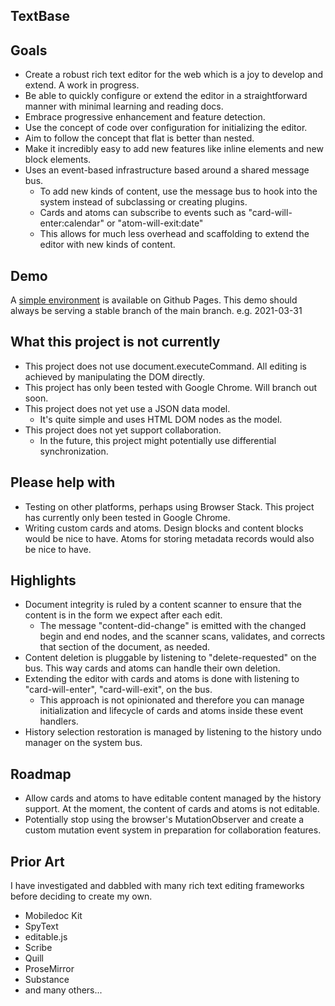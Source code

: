 
## TextBase

## Goals

- Create a robust rich text editor for the web which is a joy to develop and extend. A work in progress.
- Be able to quickly configure or extend the editor in a straightforward manner with minimal learning and reading docs.
- Embrace progressive enhancement and feature detection.
- Use the concept of code over configuration for initializing the editor.
- Aim to follow the concept that flat is better than nested.
- Make it incredibly easy to add new features like inline elements and new block elements.
- Uses an event-based infrastructure based around a shared message bus.
	- To add new kinds of content, use the message bus to hook into the system instead of subclassing or creating plugins.
	- Cards and atoms can subscribe to events such as "card-will-enter:calendar" or "atom-will-exit:date"
	- This allows for much less overhead and scaffolding to extend the editor with new kinds of content.

## Demo

A [simple environment](https://simplygreatwork.github.io/textbase/) is available on Github Pages. This demo should always be serving a stable branch of the main branch. e.g. 2021-03-31

## What this project is not currently

- This project does not use document.executeCommand. All editing is achieved by manipulating the DOM directly.
- This project has only been tested with Google Chrome. Will branch out soon.
- This project does not yet use a JSON data model.
	- It's quite simple and uses HTML DOM nodes as the model.
- This project does not yet support collaboration.
	- In the future, this project might potentially use differential synchronization.

## Please help with

- Testing on other platforms, perhaps using Browser Stack. This project has currently only been tested in Google Chrome.
- Writing custom cards and atoms. Design blocks and content blocks would be nice to have. Atoms for storing metadata records would also be nice to have.

## Highlights

- Document integrity is ruled by a content scanner to ensure that the content is in the form we expect after each edit.
	- The message "content-did-change" is emitted with the changed begin and end nodes, and the scanner scans, validates, and corrects that section of the document, as needed.
- Content deletion is pluggable by listening to "delete-requested" on the bus. This way cards and atoms can handle their own deletion.
- Extending the editor with cards and atoms is done with listening to "card-will-enter", "card-will-exit", on the bus.
	- This approach is not opinionated and therefore you can manage initialization and lifecycle of cards and atoms inside these event handlers.
- History selection restoration is managed by listening to the history undo manager on the system bus.

## Roadmap

- Allow cards and atoms to have editable content managed by the history support. At the moment, the content of cards and atoms is not editable.
- Potentially stop using the browser's MutationObserver and create a custom mutation event system in preparation for collaboration features.

## Prior Art

I have investigated and dabbled with many rich text editing frameworks before deciding to create my own.

- Mobiledoc Kit
- SpyText
- editable.js
- Scribe
- Quill
- ProseMirror
- Substance
- and many others...